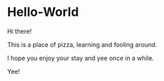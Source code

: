 # Hello-World
Hi there!

This is a place of pizza, learning and fooling around.

I hope you enjoy your stay and yee once in a while.

Yee!
